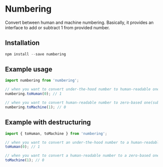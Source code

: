 # Numbering
Convert between human and machine numbering. Basically, it provides an interface to add or subtract 1 from provided number.

## Installation
```javascript
npm install --save numbering
```

## Example usage
```javascript
import numbering from 'numbering';

// when you want to convert under-the-hood number to human-readable one(add 1 to it)
numbering.toHuman(0); // 1

// when you want to convert human-readable number to zero-based one(subtract 1 from it)
numbering.toMachine(1); // 0
```

## Example with destructuring
```javascript
import { toHuman, toMachine } from 'numbering';

// when you want to convert an under-the-hood number to a human-readable one(add 1 to it)
toHuman(0); // 1

// when you want to convert a human-readable number to a zero-based one(subtract 1 from it)
toMachine(1); // 0
```
